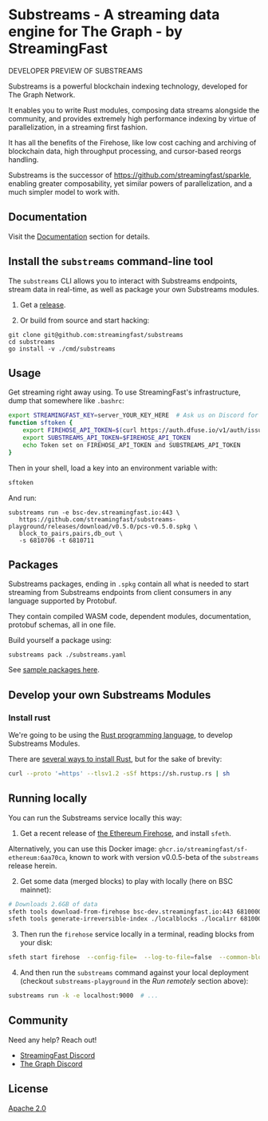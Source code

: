 Substreams - A streaming data engine for The Graph - by StreamingFast
=====================================================================

DEVELOPER PREVIEW OF SUBSTREAMS

Substreams is a powerful blockchain indexing technology, developed for The Graph Network.

It enables you to write Rust modules, composing data streams alongside
the community, and provides extremely high performance indexing by
virtue of parallelization, in a streaming first fashion.

It has all the benefits of the Firehose, like low cost caching and
archiving of blockchain data, high throughput processing, and
cursor-based reorgs handling.

Substreams is the successor of
https://github.com/streamingfast/sparkle, enabling greater
composability, yet similar powers of parallelization, and a much
simpler model to work with.


## Documentation

Visit the [Documentation](./docs) section for details.


## Install the `substreams` command-line tool

The `substreams` CLI allows you to interact with Substreams endpoints,
stream data in real-time, as well as package your own Substreams modules.

1. Get a [release](https://github.com/streamingfast/substreams/releases).

<!--
2. Or build from source quickly:

```
go install github.com/streamingfast/substreams/cmd/substreams@latest
```
-->

2. Or build from source and start hacking:

```
git clone git@github.com:streamingfast/substreams
cd substreams
go install -v ./cmd/substreams
```


## Usage

Get streaming right away using. To use StreamingFast's infrastructure, dump that somewhere like `.bashrc`:

```bash
export STREAMINGFAST_KEY=server_YOUR_KEY_HERE  # Ask us on Discord for a key
function sftoken {
    export FIREHOSE_API_TOKEN=$(curl https://auth.dfuse.io/v1/auth/issue -s --data-binary '{"api_key":"'$STREAMINGFAST_KEY'"}' | jq -r .token)
	export SUBSTREAMS_API_TOKEN=$FIREHOSE_API_TOKEN
    echo Token set on FIREHOSE_API_TOKEN and SUBSTREAMS_API_TOKEN
}
```

Then in your shell, load a key into an environment variable with:

```bash
sftoken
```

And run:

```
substreams run -e bsc-dev.streamingfast.io:443 \
   https://github.com/streamingfast/substreams-playground/releases/download/v0.5.0/pcs-v0.5.0.spkg \
   block_to_pairs,pairs,db_out \
   -s 6810706 -t 6810711
```


## Packages

Substreams packages, ending in `.spkg` contain all what is needed to
start streaming from Substreams endpoints from client consumers in any
language supported by Protobuf.

They contain compiled WASM code, dependent modules, documentation,
protobuf schemas, all in one file.

Build yourself a package using:

```
substreams pack ./substreams.yaml
```

See [sample packages here](https://github.com/streamingfast/substreams-playground/releases).



## Develop your own Substreams Modules


### Install rust

We're going to be using the [Rust programming language](https://www.rust-lang.org/), to develop Substreams Modules.

There are [several ways to install Rust](https://www.rust-lang.org/tools/install), but for the sake of brevity:

```bash
curl --proto '=https' --tlsv1.2 -sSf https://sh.rustup.rs | sh
```


## Running locally

You can run the Substreams service locally this way:

1. Get a recent release of [the Ethereum Firehose](https://github.com/streamingfast/sf-ethereum), and install `sfeth`.

Alternatively, you can use this Docker image: `ghcr.io/streamingfast/sf-ethereum:6aa70ca`, known to work with version v0.0.5-beta of the `substreams` release herein.

2. Get some data (merged blocks) to play with locally (here on BSC mainnet):

```bash
# Downloads 2.6GB of data
sfeth tools download-from-firehose bsc-dev.streamingfast.io:443 6810000 6820000 ./localblocks
sfeth tools generate-irreversible-index ./localblocks ./localirr 6810000 6819700
```

3. Then run the `firehose` service locally in a terminal, reading blocks from your disk:

```bash
sfeth start firehose  --config-file=  --log-to-file=false  --common-blockstream-addr=  --common-blocks-store-url=./localdata --firehose-grpc-listen-addr=:9000* --substreams-enabled --substreams-rpc-endpoint=https://URL.POINTING.TO.A.BSC.ARCHIVE.NODE/if-you/want-to-use/eth_call/within/substreams
```

4. And then run the `substreams` command against your local deployment (checkout `substreams-playground` in the _Run remotely_ section above):

```bash
substreams run -k -e localhost:9000  # ...
```


## Community

Need any help? Reach out!

* [StreamingFast Discord](https://discord.gg/jZwqxJAvRs)
* [The Graph Discord](https://discord.gg/vtvv7FP)


## License

[Apache 2.0](LICENSE)
